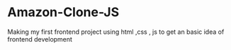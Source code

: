 # Amazon-Clone-JS
Making my first frontend project using html ,css , js to get an basic idea of frontend development
